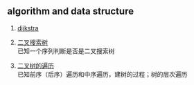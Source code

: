 ##  algorithm and data structure
1. [dijkstra](https://github.com/Gloria971111/Notes/blob/master/algorithm%20and%20data%20structure/dijkstra.cpp)  

2. [二叉搜索树](https://github.com/Gloria971111/Notes/blob/master/algorithm%20and%20data%20structure/%E4%BA%8C%E5%8F%89%E6%90%9C%E7%B4%A2%E6%A0%91.cpp)  
已知一个序列判断是否是二叉搜索树
3. [二叉树的遍历](https://github.com/Gloria971111/Notes/blob/master/algorithm%20and%20data%20structure/%E4%BA%8C%E5%8F%89%E6%A0%91%E5%B7%B2%E7%9F%A5%E5%85%88(%E5%90%8E)%E5%BA%8F%E4%B8%AD%E5%BA%8F%E5%BB%BA%E6%A0%91.cpp)  
已知前序（后序）遍历和中序遍历，建树的过程；树的层次遍历